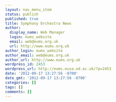 ```yaml
---
layout: nav_menu_item
status: publish
published: true
title: Symphony Orchestra News
author:
  display_name: Web Manager
  login: eums_website
  email: web@eums.org.uk
  url: http://www.eums.org.uk
author_login: eums_website
author_email: web@eums.org.uk
author_url: http://www.eums.org.uk
wordpress_id: 2453
wordpress_url: http://eums.eusa.ed.ac.uk/?p=2453
date: '2012-09-17 13:27:56 -0700'
date_gmt: '2012-09-17 13:27:56 -0700'
categories: []
tags: []
comments: []
---
```


